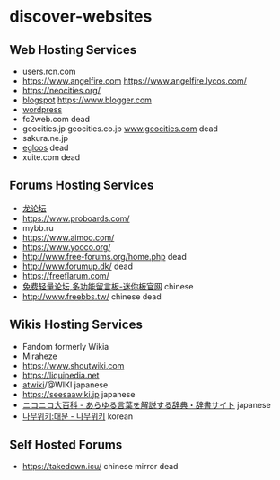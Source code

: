 # discover-websites
## Web Hosting Services
* users.rcn.com
* https://www.angelfire.com https://www.angelfire.lycos.com/
* https://neocities.org/
* [blogspot](https://www.blogspot.com/) https://www.blogger.com
* [wordpress](https://www.wordpress.com/)
* fc2web.com dead
* geocities.jp geocities.co.jp www.geocities.com dead
* sakura.ne.jp
* [egloos](https://web.archive.org/web/20230228193859/http://egloos.com/) dead
* xuite.com dead
## Forums Hosting Services
* [龙论坛](longluntan.com)
* https://www.proboards.com/
* mybb.ru
* https://www.aimoo.com/
* https://www.yooco.org/
* http://www.free-forums.org/home.php dead
* http://www.forumup.dk/ dead
* https://freeflarum.com/
* [免费轻量论坛,多功能留言板-迷你板官网](http://www.miniban.cn/) chinese
* http://www.freebbs.tw/ chinese dead
## Wikis Hosting Services
* Fandom formerly Wikia
* Miraheze
* https://www.shoutwiki.com
* https://liquipedia.net
* [atwiki](https://w.atwiki.jp)/@WIKI japanese
* https://seesaawiki.jp japanese
* [ニコニコ大百科 - あらゆる言葉を解説する辞典・辞書サイト](https://dic.nicovideo.jp/) japanese
* [나무위키:대문 - 나무위키](https://namu.wiki/w/%EB%82%98%EB%AC%B4%EC%9C%84%ED%82%A4:%EB%8C%80%EB%AC%B8) korean
## Self Hosted Forums
- https://takedown.icu/ chinese mirror dead
